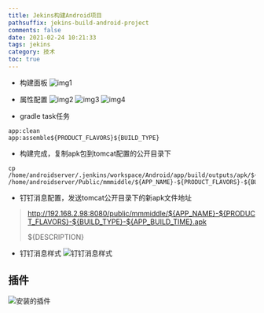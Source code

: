 ```yaml
---
title: Jekins构建Android项目
pathsuffix: jekins-build-android-project
comments: false
date: 2021-02-24 10:21:33
tags: jekins
category: 技术
toc: true
---
```


+ 构建面板
![img1](img1.png)

+ 属性配置
![img2](img2.jpeg)
![img3](img3.jpeg)
![img4](img4.jpeg)

+ gradle task任务
```
app:clean
app:assemble${PRODUCT_FLAVORS}${BUILD_TYPE}
```

+ 构建完成，复制apk包到tomcat配置的公开目录下
```
cp /home/androidserver/.jenkins/workspace/Android/app/build/outputs/apk/${PRODUCT_FLAVORS}/${BUILD_TYPE}/${APP_NAME}-${PRODUCT_FLAVORS}-${BUILD_TYPE}-${APP_BUILD_TIME}.apk /home/androidserver/Public/mmmiddle/${APP_NAME}-${PRODUCT_FLAVORS}-${BUILD_TYPE}-${APP_BUILD_TIME}.apk
```

+ 钉钉消息配置，发送tomcat公开目录下的新apk文件地址
> http://192.168.2.98:8080/public/mmmiddle/${APP_NAME}-${PRODUCT_FLAVORS}-${BUILD_TYPE}-${APP_BUILD_TIME}.apk
> 
> ${DESCRIPTION}

+ 钉钉消息样式
![钉钉消息样式](img6.png)


## 插件
![安装的插件](img5.jpeg)